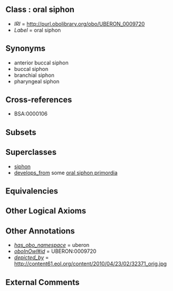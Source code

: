 
## Class : oral siphon

 * *IRI* = http://purl.obolibrary.org/obo/UBERON_0009720
 * *Label* = oral siphon

## Synonyms

 * anterior buccal siphon
 * buccal siphon
 * branchial siphon
 * pharyngeal siphon

## Cross-references

 * BSA:0000106

## Subsets


## Superclasses

 * [siphon](../../UBERON/19/UBERON_0009719.md)
 * [develops_from](../../RO/02/RO_0002202.md) some [oral siphon primordia](../../UBERON/96/UBERON_0009896.md)

## Equivalencies


## Other Logical Axioms


## Other Annotations

 * *[has_obo_namespace](../../ce/oboInOwl#hasOBONamespace.md)* = uberon
 * *[oboInOwl#id](../../id/oboInOwl#id.md)* = UBERON:0009720
 * *[depicted_by](../../depicted/by/depicted_by.md)* = http://content61.eol.org/content/2010/04/23/02/32371_orig.jpg

## External Comments

